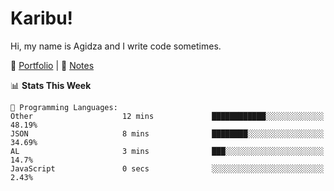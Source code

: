 # Karibu!
Hi, my name is Agidza and I write code sometimes.

🫧 [Portfolio](https://lynnagidza.github.io/) | 🪷 [Notes](https://medium.com/me/stories/public)

<!--START_SECTION:waka-->
📊 **Stats This Week** 

```text
💬 Programming Languages: 
Other                    12 mins             ████████████░░░░░░░░░░░░░   48.19% 
JSON                     8 mins              ████████░░░░░░░░░░░░░░░░░   34.69% 
AL                       3 mins              ███░░░░░░░░░░░░░░░░░░░░░░   14.7% 
JavaScript               0 secs              ░░░░░░░░░░░░░░░░░░░░░░░░░   2.43%

```


<!--END_SECTION:waka-->
<!--#### 💟 **Digital Swag**
[![@agidza's Holopin board](https://holopin.me/agidza)](https://holopin.io/@agidza)
